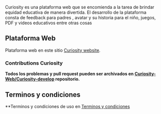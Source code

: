 Curiosity es una plataforma web  que se encomienda a la tarea de brindar equidad educativa de manera divertida. El desarrollo de la plataforma consta de feedback para padres , avatar y su historia para el niño, juegos, PDF y videos educativos entre otras cosas

## Plataforma Web

Plataforma web en este sitio [Curiosity website](https://curiosity.com.mx).

### Contributions Curiosity

**Todos los problemas y pull request pueden ser archivados en [Curiosity-Web/Curiosity-develop](https://github.com/Curiosity-Web/Curiosity-develop) repositorio.**

## Terminos y condiciones

**Terminos y condiciones de uso  en [Terminos y condiciones](https://curiosity.com.mx/terminos-y-condiciones)


